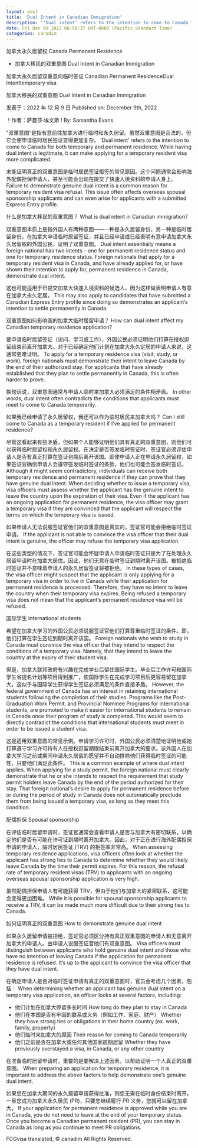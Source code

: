 ```yaml
---
layout: post
title: 'Dual Intent in Canadian Immigration'
description: '‘Dual intent’ refers to the intention to come to Canada for both temporary and permanent residence. While having dual intent is legitimate, it can make […]'
date: Fri Dec 09 2022 06:58:37 GMT-0800 (Pacific Standard Time)
categories: canadim
---
```


加拿大永久居留权	Canada Permanent Residence
	
* 加拿大移民的双重意图	  Dual Intent in Canadian Immigration
	
加拿大永久居留双重意向临时签证	Canadian Permanent ResidenceDual Intenttemporary visa
	
加拿大移民的双重意图	Dual Intent in Canadian Immigration
	
发表于：2022 年 12 月 9 日	Published on: December 9th, 2022
	
！作者：萨曼莎·埃文斯	! By: Samantha Evans   
	
“双重意图”是指有意前往加拿大进行临时和永久居留。虽然双重意图是合法的，但它会使申请临时居民签证变得更加复杂。	‘Dual intent’ refers to the intention to come to Canada for both temporary and permanent residence. While having dual intent is legitimate, it can make applying for a temporary resident visa more complicated.
	
未能证明真正的双重意图是临时居民签证拒签的常见原因。这个问题通常会影响海外配偶担保申请人，甚至可能会出现在提交了快速入境资料的申请人身上。	Failure to demonstrate genuine dual intent is a common reason for temporary resident visa refusal. This issue often affects overseas spousal sponsorship applicants and can even arise for applicants with a submitted Express Entry profile.
		
什么是加拿大移民的双重意图？	What is dual intent in Canadian immigration?
	
双重意图本质上是指外国人有两种意图——一种是永久居留身份，另一种是临时居留身份。在加拿大申请临时居留签证，并且已经申请或已经表明有意申请加拿大永久居留权的外国公民，证明了双重意图。	Dual intent essentially means a foreign national has two intents – one for permanent residence status and one for temporary residence status. Foreign nationals that apply for a temporary resident visa in Canada, and have already applied for, or have shown their intention to apply for, permanent residence in Canada, demonstrate dual intent.
	
这也可能适用于已提交加拿大快速入境资料的候选人，因为这样做表明申请人有意在加拿大永久定居。	This may also apply to candidates that have submitted a Canadian Express Entry profile since doing so demonstrates an applicant’s intention to settle permanently in Canada.
	
双重意图如何影响我的加拿大临时居留申请？	How can dual intent affect my Canadian temporary residence application?
	
要申请临时居留签证（访问、学习或工作），外国公民必须证明他们打算在授权逗留结束前离开加拿大。对于已经确定他们计划在加拿大永久定居的申请人来说，这通常更难证明。	To apply for a temporary residence visa (visit, study, or work), foreign nationals must demonstrate their intent to leave Canada by the end of their authorized stay. For applicants that have already established that they plan to settle permanently in Canada, this is often harder to prove.
	
换句话说，双重意图通常与申请人临时来加拿大必须满足的条件相矛盾。	In other words, dual intent often contradicts the conditions that applicants must meet to come to Canada temporarily.
	
如果我已经申请了永久居留权，我还可以作为临时居民来加拿大吗？	Can I still come to Canada as a temporary resident if I’ve applied for permanent residence?
	
尽管这看起来有些矛盾，但如果个人能够证明他们具有真正的双重意图，则他们可以获得临时居留权和永久居留权。在决定是否签发临时签证时，签证官必须评估申请人是否有真正打算在签证到期后离开该国。即使申请人正在申请永久居留权，如果签证官确信申请人会遵守签发临时签证的条款，他们也可能会签发临时签证。	Although it might seem contradictory, individuals can receive both temporary residence and permanent residence if they can prove that they have genuine dual intent. When deciding whether to issue a temporary visa, visa officers must assess whether the applicant has the genuine intent to leave the country upon the expiration of their visa. Even if the applicant has an ongoing application for permanent residence, the visa officer may grant a temporary visa if they are convinced that the applicant will respect the terms on which the temporary visa is issued.
	
如果申请人无法说服签证官他们的双重意图是真实的，签证官可能会拒绝临时签证申请。	If the applicant is not able to convince the visa officer that their dual intent is genuine, the officer may refuse the temporary visa application.
	
在这些类型的情况下，签证官可能会怀疑申请人申请临时签证只是为了在处理永久居留申请时在加拿大居住。因此，他们无意在临时签证到期时离开该国。被拒绝临时签证并不意味着申请人的永久居留签证将被拒绝。	In these types of cases, the visa officer might suspect that the applicant is only applying for a temporary visa in order to live in Canada while their application for permanent residence is processed. Therefore, they have no intent to leave the country when their temporary visa expires. Being refused a temporary visa does not mean that the applicant’s permanent residence visa will be refused.
	
国际学生	International students
	
希望在加拿大学习的外国公民必须说服签证官他们打算尊重临时签证的条件。即，他们打算在学生签证到期时离开该国。	Foreign nationals who wish to study in Canada must convince the visa officer that they intend to respect the conditions of a temporary visa. Namely, that they intend to leave the country at the expiry of their student visa.
	
但是，加拿大联邦政府有兴趣在完成学业后留住国际学生。毕业后工作许可和国际学生省提名计划等项目得到推广，使国际学生在完成学习项目后更容易留在加拿大。这似乎与国际学生获得学生签证必须满足的条件直接矛盾。	However, the federal government of Canada has an interest in retaining international students following the completion of their studies. Programs like the Post-Graduation Work Permit, and Provincial Nominee Programs for international students, are promoted to make it easier for international students to remain in Canada once their program of study is completed. This would seem to directly contradict the conditions that international students must meet in order to be issued a student visa.
	
这是适用双重意图的常见示例。申请学习许可时，外国公民必须清楚地证明他或她打算遵守学习许可持有人在授权逗留期限结束前离开加拿大的要求。该外国人在加拿大学习之前或期间申请永久居留的愿望并不自动排除他们获得临时签证的可能性，只要他们满足此条件。	This is a common example of where dual intent applies. When applying for a study permit, the foreign national must clearly demonstrate that he or she intends to respect the requirement that study permit holders leave Canada by the end of the period authorized for their stay. That foreign national’s desire to apply for permanent residence before or during the period of study in Canada does not automatically preclude them from being issued a temporary visa, as long as they meet this condition.
	
配偶担保	Spousal sponsorship
	
在评估临时居留申请时，签证官通常会查看申请人是否与加拿大有密切联系，以确定他们是否有可能在许可证到期时离开加拿大。因此，对于正在进行海外配偶担保申请的申请人，临时居民签证 (TRV) 的拒签率非常高。	When assessing temporary residence applications, visa officers often look at whether the applicant has strong ties to Canada to determine whether they would likely leave Canada by the time their permit expires. For this reason, the refusal rate of temporary resident visas (TRV) to applicants with an ongoing overseas spousal sponsorship application is very high.
	
虽然配偶担保申请人有可能获得 TRV，但由于他们与加拿大的紧密联系，这可能会变得更加困难。	While it is possible for spousal sponsorship applicants to receive a TRV, it can be made much more difficult due to their strong ties to Canada.
	
如何证明真正的双重意图	How to demonstrate genuine dual intent
	
如果永久居留申请被拒绝，签证官必须区分持有真正双重意图的申请人和无意离开加拿大的申请人。由申请人说服签证官他们有双重意图。	Visa officers must distinguish between applicants who hold genuine dual intent and those who have no intention of leaving Canada if the application for permanent residence is refused. It’s up to the applicant to convince the visa officer that they have dual intent.
	
在确定申请人是否对临时签证申请有真正的双重意图时，官员会考虑几个因素，包括：	When determining whether an applicant has genuine dual intent on a temporary visa application, an officer looks at several factors, including:
	
* 他们计划在加拿大停留多长时间	  How long do they plan to stay in Canada
* 他们在本国是否有牢固的联系或义务（例如工作、家庭、财产）	  Whether they have strong ties or obligations in their home country (ex. work, family, property)
* 他们临时来加拿大的原因	  Their reason for coming to Canada temporarily
* 他们之前是否在加拿大或任何其他国家逾期居留	  Whether they have previously overstayed a visa, in Canada, or any other country
	
在准备临时居留申请时，重要的是要解决上述因素，以帮助证明一个人真正的双重意图。	When preparing an application for temporary residence, it is important to address the above factors to help demonstrate one’s genuine dual intent.
	
如果您在加拿大期间的永久居留申请获得批准，则您无需在临时身份结束时离开。一旦您成为加拿大永久居民 (PR)，只要您继续履行 PR 义务，您就可以留在加拿大。	If your application for permanent residence is approved while you are in Canada, you do not need to leave at the end of your temporary status. Once you become a Canadian permanent resident (PR), you can stay in Canada as long as you continue to meet PR obligations.
	
FCGvisa translated, © canadim All Rights Reserved.
